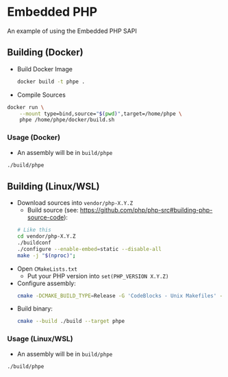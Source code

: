 # Embedded PHP

An example of using the Embedded PHP SAPI

## Building (Docker)

- Build Docker Image
  ```sh
  docker build -t phpe .
  ```
- Compile Sources
```sh
docker run \
    --mount type=bind,source="$(pwd)",target=/home/phpe \
    phpe /home/phpe/docker/build.sh
```

### Usage (Docker)

- An assembly will be in `build/phpe`

```sh
./build/phpe
```

## Building (Linux/WSL)

- Download sources into `vendor/php-X.Y.Z`
  - Build source (see: https://github.com/php/php-src#building-php-source-code):
  ```sh
  # Like this
  cd vendor/php-X.Y.Z
  ./buildconf
  ./configure --enable-embed=static --disable-all
  make -j "$(nproc)";
  ``` 
- Open `CMakeLists.txt`
  - Put your PHP version into `set(PHP_VERSION X.Y.Z)`
- Configure assembly:
  ```sh
  cmake -DCMAKE_BUILD_TYPE=Release -G 'CodeBlocks - Unix Makefiles' -S . -B ./build
  ```
- Build binary:
  ```sh
  cmake --build ./build --target phpe
  ```

### Usage (Linux/WSL)

- An assembly will be in `build/phpe`

```sh
./build/phpe
```